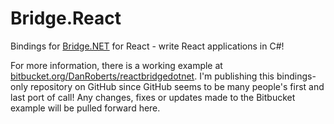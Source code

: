 # Bridge.React
Bindings for [Bridge.NET](http://bridge.net/) for React - write React applications in C#!

For more information, there is a working example at [bitbucket.org/DanRoberts/reactbridgedotnet](https://bitbucket.org/DanRoberts/reactbridgedotnet/). I'm publishing this bindings-only repository on GitHub since GitHub seems to be many people's first and last port of call! Any changes, fixes or updates made to the Bitbucket example will be pulled forward here.